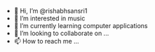 - 👋 Hi, I’m @rishabhsansri1
- 👀 I’m interested in music
- 🌱 I’m currently learning computer applications
- 💞️ I’m looking to collaborate on ...
- 📫 How to reach me ...

<!---
rishabhsansri1/rishabhsansri1 is a ✨ special ✨ repository because its `README.md` (this file) appears on your GitHub profile.
You can click the Preview link to take a look at your changes.
--->
